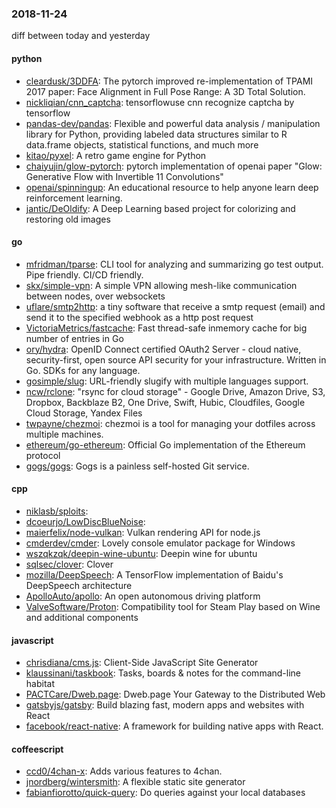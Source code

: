 ### 2018-11-24
diff between today and yesterday

#### python
* [cleardusk/3DDFA](https://github.com/cleardusk/3DDFA): The pytorch improved re-implementation of TPAMI 2017 paper: Face Alignment in Full Pose Range: A 3D Total Solution.
* [nickliqian/cnn_captcha](https://github.com/nickliqian/cnn_captcha): tensorflowuse cnn recognize captcha by tensorflow
* [pandas-dev/pandas](https://github.com/pandas-dev/pandas): Flexible and powerful data analysis / manipulation library for Python, providing labeled data structures similar to R data.frame objects, statistical functions, and much more
* [kitao/pyxel](https://github.com/kitao/pyxel): A retro game engine for Python
* [chaiyujin/glow-pytorch](https://github.com/chaiyujin/glow-pytorch): pytorch implementation of openai paper "Glow: Generative Flow with Invertible 11 Convolutions"
* [openai/spinningup](https://github.com/openai/spinningup): An educational resource to help anyone learn deep reinforcement learning.
* [jantic/DeOldify](https://github.com/jantic/DeOldify): A Deep Learning based project for colorizing and restoring old images

#### go
* [mfridman/tparse](https://github.com/mfridman/tparse): CLI tool for analyzing and summarizing go test output. Pipe friendly. CI/CD friendly.
* [skx/simple-vpn](https://github.com/skx/simple-vpn): A simple VPN allowing mesh-like communication between nodes, over websockets
* [uflare/smtp2http](https://github.com/uflare/smtp2http): a tiny software that receive a smtp request (email) and send it to the specified webhook as a http post request
* [VictoriaMetrics/fastcache](https://github.com/VictoriaMetrics/fastcache): Fast thread-safe inmemory cache for big number of entries in Go
* [ory/hydra](https://github.com/ory/hydra): OpenID Connect certified OAuth2 Server - cloud native, security-first, open source API security for your infrastructure. Written in Go. SDKs for any language.
* [gosimple/slug](https://github.com/gosimple/slug): URL-friendly slugify with multiple languages support.
* [ncw/rclone](https://github.com/ncw/rclone): "rsync for cloud storage" - Google Drive, Amazon Drive, S3, Dropbox, Backblaze B2, One Drive, Swift, Hubic, Cloudfiles, Google Cloud Storage, Yandex Files
* [twpayne/chezmoi](https://github.com/twpayne/chezmoi): chezmoi is a tool for managing your dotfiles across multiple machines.
* [ethereum/go-ethereum](https://github.com/ethereum/go-ethereum): Official Go implementation of the Ethereum protocol
* [gogs/gogs](https://github.com/gogs/gogs): Gogs is a painless self-hosted Git service.

#### cpp
* [niklasb/sploits](https://github.com/niklasb/sploits): 
* [dcoeurjo/LowDiscBlueNoise](https://github.com/dcoeurjo/LowDiscBlueNoise): 
* [maierfelix/node-vulkan](https://github.com/maierfelix/node-vulkan): Vulkan rendering API for node.js
* [cmderdev/cmder](https://github.com/cmderdev/cmder): Lovely console emulator package for Windows
* [wszqkzqk/deepin-wine-ubuntu](https://github.com/wszqkzqk/deepin-wine-ubuntu): Deepin wine for ubuntu
* [sqlsec/clover](https://github.com/sqlsec/clover): Clover
* [mozilla/DeepSpeech](https://github.com/mozilla/DeepSpeech): A TensorFlow implementation of Baidu's DeepSpeech architecture
* [ApolloAuto/apollo](https://github.com/ApolloAuto/apollo): An open autonomous driving platform
* [ValveSoftware/Proton](https://github.com/ValveSoftware/Proton): Compatibility tool for Steam Play based on Wine and additional components

#### javascript
* [chrisdiana/cms.js](https://github.com/chrisdiana/cms.js): Client-Side JavaScript Site Generator
* [klaussinani/taskbook](https://github.com/klaussinani/taskbook):  Tasks, boards & notes for the command-line habitat
* [PACTCare/Dweb.page](https://github.com/PACTCare/Dweb.page): Dweb.page  Your Gateway to the Distributed Web
* [gatsbyjs/gatsby](https://github.com/gatsbyjs/gatsby): Build blazing fast, modern apps and websites with React
* [facebook/react-native](https://github.com/facebook/react-native): A framework for building native apps with React.

#### coffeescript
* [ccd0/4chan-x](https://github.com/ccd0/4chan-x): Adds various features to 4chan.
* [jnordberg/wintersmith](https://github.com/jnordberg/wintersmith): A flexible static site generator
* [fabianfiorotto/quick-query](https://github.com/fabianfiorotto/quick-query): Do queries against your local databases
